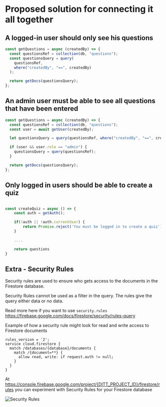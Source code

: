 # Proposed solution for connecting it all together

## A logged-in user should only see his questions

```javascript
const getQuestions = async (createdBy) => {
  const questionsRef = collection(db, "questions");
  const questionsQuery = query(
    questionsRef,
    where("createdBy", "==", createdBy)
  );

  return getDocs(questionsQuery);
};
```

## An admin user must be able to see all questions that have been entered

```javascript
const getQuestions = async (createdBy) => {
  const questionsRef = collection(db, "questions");
  const user = await getUser(createdBy);

  let questionsQuery = query(questionsRef, where("createdBy", "==", createdBy));

  if (user && user.role == "admin") {
    questionsQuery = query(questionsRef);
  }

  return getDocs(questionsQuery);
};
```

## Only logged in users should be able to create a quiz

```javascript

const createQuiz = async () => {
    const auth = getAuth();

    if(!auth || !auth.currentUser) {
        return Promise.reject('You must be logged in to create a quiz')
    }

    ....

    return questions
}

```

## Extra - Security Rules

Security rules are used to ensure who gets access to the documents in the Firestore database.

Security Rules cannot be used as a filter in the query. The rules give the query either data or no data.

Read more here if you want to use `security.rules`
https://firebase.google.com/docs/firestore/security/rules-query

Example of how a security rule might look for read and write access to Firestore documents

```code
rules_version = '2';
service cloud.firestore {
  match /databases/{database}/documents {
    match /{document=**} {
      allow read, write: if request.auth != null;
    }
  }
}
```

At https://console.firebase.google.com/project/{DITT_PROJECT_ID}/firestore/rules you can experiment with Security Rules for your Firestore database

![Security Rules](/resources/SecRules.png)
